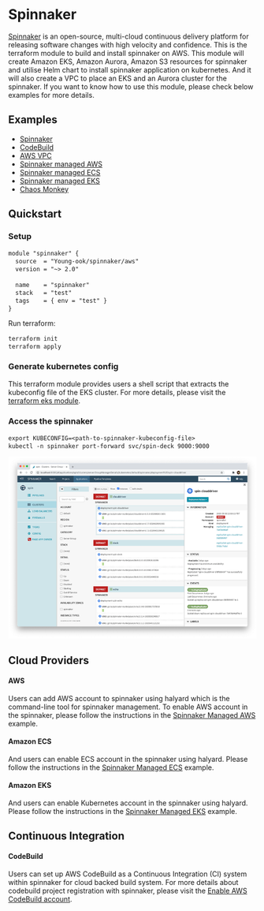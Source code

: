 # Spinnaker
[Spinnaker](https://spinnaker.io/) is an open-source, multi-cloud continuous delivery platform for releasing software changes with high velocity and confidence. This is the terraform module to build and install spinnaker on AWS. This module will create Amazon EKS, Amazon Aurora, Amazon S3 resources for spinnaker and utilise Helm chart to install spinnaker application on kubernetes. And it will also create a VPC to place an EKS and an Aurora cluster for the spinnaker. If you want to know how to use this module, please check below examples for more details.

## Examples
- [Spinnaker](https://github.com/Young-ook/terraform-aws-spinnaker/blob/main/examples/spinnaker)
- [CodeBuild](https://github.com/Young-ook/terraform-aws-spinnaker/blob/main/examples/codebuild)
- [AWS VPC](https://github.com/Young-ook/terraform-aws-spinnaker/blob/main/examples/spinnaker-aware-aws-vpc)
- [Spinnaker managed AWS](https://github.com/Young-ook/terraform-aws-spinnaker/blob/main/examples/spinnaker-managed-aws)
- [Spinnaker managed ECS](https://github.com/Young-ook/terraform-aws-spinnaker/blob/main/examples/spinnaker-managed-ecs)
- [Spinnaker managed EKS](https://github.com/Young-ook/terraform-aws-spinnaker/blob/main/examples/spinnaker-managed-eks)
- [Chaos Monkey](https://github.com/Young-ook/terraform-aws-spinnaker/blob/main/examples/chaosmonkey)

## Quickstart
### Setup
```hcl
module "spinnaker" {
  source  = "Young-ook/spinnaker/aws"
  version = "~> 2.0"

  name    = "spinnaker"
  stack   = "test"
  tags    = { env = "test" }
}
```
Run terraform:
```
terraform init
terraform apply
```

### Generate kubernetes config
This terraform module provides users a shell script that extracts the kubeconfig file of the EKS cluster. For more details, please visit the [terraform eks module](
https://github.com/Young-ook/terraform-aws-eks/blob/main/README.md#generate-kubernetes-config).

### Access the spinnaker
```
export KUBECONFIG=<path-to-spinnaker-kubeconfig-file>
kubectl -n spinnaker port-forward svc/spin-deck 9000:9000
```
![Spinnaker](https://github.com/Young-ook/terraform-aws-spinnaker/blob/main/images/cluster-management.png)

## Cloud Providers
#### AWS
Users can add AWS account to spinnaker using halyard which is the command-line tool for spinnaker management. To enable AWS account in the spinnaker, please follow the instructions in the [Spinnaker Managed AWS](https://github.com/Young-ook/terraform-aws-spinnaker/blob/main/modules/spinnaker-managed-aws) example.

#### Amazon ECS
And users can enable ECS account in the spinnaker using halyard. Please follow the instructions in the [Spinnaker Managed ECS](https://github.com/Young-ook/terraform-aws-spinnaker/blob/main/modules/spinnaker-managed-ecs) example.

#### Amazon EKS
And users can enable Kubernetes account in the spinnaker using halyard. Please follow the instructions in the [Spinnaker Managed EKS](https://github.com/Young-ook/terraform-aws-spinnaker/blob/main/modules/spinnaker-managed-eks) example.


## Continuous Integration
#### CodeBuild
Users can set up AWS CodeBuild as a Continuous Integration (CI) system within spinnaker for cloud backed build system. For more details about codebuild project registration with spinnaker, please visit the [Enable AWS CodeBuild account](https://github.com/Young-ook/terraform-aws-spinnaker/blob/main/modules/codebuild).
